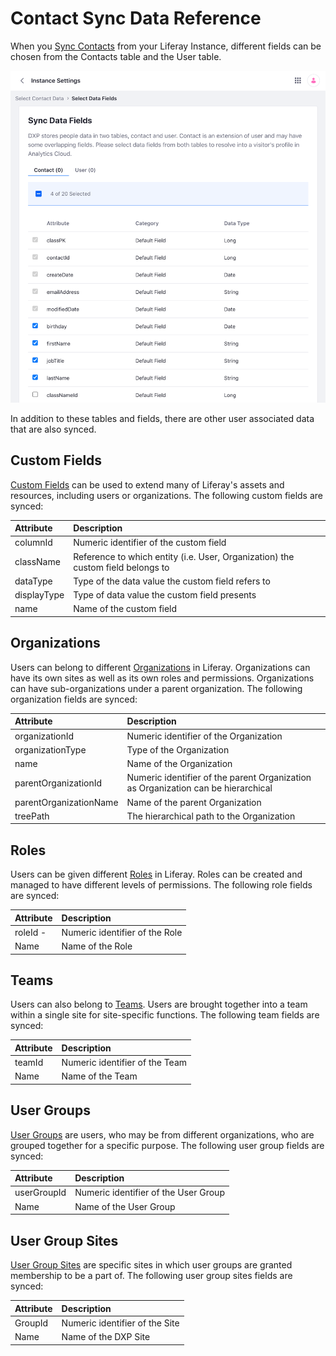 # Contact Sync Data Reference

When you [Sync Contacts](../getting-started/syncing-sites-and-contacts.md) from your Liferay Instance, different fields can be chosen from the Contacts table and the User table.

![Fields are selected from the contacts table and the user table.](./contact-sync-data-reference/images/01.png)

In addition to these tables and fields, there are other user associated data that are also synced.

## Custom Fields

[Custom Fields](https://learn.liferay.com/dxp/latest/en/users-and-permissions/users/adding-custom-fields-to-users.html) can be used to extend many of Liferay's assets and resources, including users or organizations. The following custom fields are synced:

| Attribute | Description |
| :--- | :--- |
| columnId | Numeric identifier of the custom field |
| className | Reference to which entity (i.e. User, Organization) the custom field belongs to |
| dataType | Type of the data value the custom field refers to |
| displayType | Type of data value the custom field presents |
| name | Name of the custom field |

## Organizations

Users can belong to different [Organizations](https://learn.liferay.com/dxp/latest/en/users-and-permissions/organizations/understanding-organizations.html) in Liferay. Organizations can have its own sites as well as its own roles and permissions. Organizations can have sub-organizations under a parent organization. The following organization fields are synced:

| Attribute | Description |
| :--- | :--- |
| organizationId | Numeric identifier of the Organization |
| organizationType | Type of the Organization |
| name | Name of the Organization |
| parentOrganizationId | Numeric identifier of the parent Organization as Organization can be hierarchical |
| parentOrganizationName | Name of the parent Organization |
| treePath | The hierarchical path to the Organization |

## Roles

Users can be given different [Roles](https://learn.liferay.com/dxp/latest/en/users-and-permissions/roles-and-permissions/understanding-roles-and-permissions.html) in Liferay. Roles can be created and managed to have different levels of permissions. The following role fields are synced:

| Attribute | Description |
| :--- | :--- |
| roleId -| Numeric identifier of the Role |
| Name | Name of the Role |

## Teams

 Users can also belong to [Teams](https://learn.liferay.com/dxp/latest/en/site-building/sites/site-membership/creating-teams-for-sites.html). Users are brought together into a team within a single site for site-specific functions. The following team fields are synced:

| Attribute | Description |
| :--- | :--- |
| teamId | Numeric identifier of the Team |
| Name | Name of the Team |

## User Groups

[User Groups](https://learn.liferay.com/dxp/latest/en/users-and-permissions/user-groups/creating-and-managing-user-groups.html) are users, who may be from different organizations, who are grouped together for a specific purpose. The following user group fields are synced:

| Attribute | Description |
| :--- | :--- |
| userGroupId | Numeric identifier of the User Group |
| Name |  Name of the User Group |

## User Group Sites

[User Group Sites](https://learn.liferay.com/dxp/latest/en/users-and-permissions/user-groups.html) are specific sites in which user groups are granted membership to be a part of. The following user group sites fields are synced:

| Attribute | Description |
| :--- | :--- |
| GroupId | Numeric identifier of the Site |
| Name | Name of the DXP Site |
